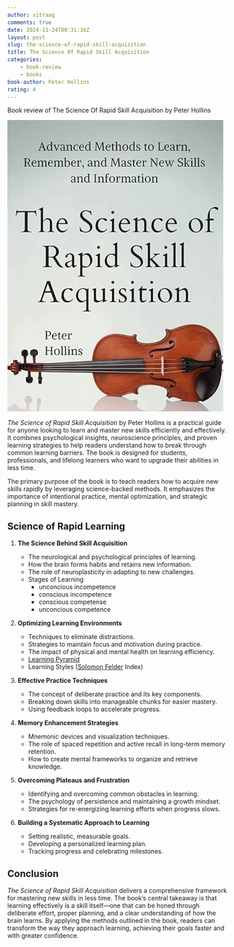 ```yaml
---
author: vitraag
comments: true
date: 2024-11-24T00:31:16Z
layout: post
slug: the-science-of-rapid-skill-acquisition 
title: The Science Of Rapid Skill Acquisition
categories:
    - book-review
    - books
book-author: Peter Hollins
rating: 4
---
```

Book review of The Science Of Rapid Skill Acquisition by Peter Hollins

![The Science Of Rapid Skill Acquisition](/assets/images/books/the-science-of-rapid-skill-acquisition.jpg)

*The Science of Rapid Skill Acquisition* by Peter Hollins is a practical guide for anyone looking to learn and master new skills efficiently and effectively. It combines psychological insights, neuroscience principles, and proven learning strategies to help readers understand how to break through common learning barriers. The book is designed for students, professionals, and lifelong learners who want to upgrade their abilities in less time.

The primary purpose of the book is to teach readers how to acquire new skills rapidly by leveraging science-backed methods. It emphasizes the importance of intentional practice, mental optimization, and strategic planning in skill mastery.

## Science of Rapid Learning  
1. **The Science Behind Skill Acquisition**  
   - The neurological and psychological principles of learning.  
   - How the brain forms habits and retains new information.  
   - The role of neuroplasticity in adapting to new challenges.
   - Stages of Learning
        - unconcious incompetence
        - conscious incompetence
        - conscious competense
        - unconcious competence

2. **Optimizing Learning Environments**  
   - Techniques to eliminate distractions.  
   - Strategies to maintain focus and motivation during practice.  
   - The impact of physical and mental health on learning efficiency.
   - [Learning Pyramid](https://www.educationcorner.com/the-learning-pyramid/)
   - Learning Styles ([Solomon Felder](https://engr.ncsu.edu/stem-resources/?path=%252fILSdir%252fstyles%252ehtm) Index) 

3. **Effective Practice Techniques**  
   - The concept of deliberate practice and its key components.  
   - Breaking down skills into manageable chunks for easier mastery.  
   - Using feedback loops to accelerate progress.

4. **Memory Enhancement Strategies**  
   - Mnemonic devices and visualization techniques.  
   - The role of spaced repetition and active recall in long-term memory retention.  
   - How to create mental frameworks to organize and retrieve knowledge.

5. **Overcoming Plateaus and Frustration**  
   - Identifying and overcoming common obstacles in learning.  
   - The psychology of persistence and maintaining a growth mindset.  
   - Strategies for re-energizing learning efforts when progress slows.

6. **Building a Systematic Approach to Learning**  
   - Setting realistic, measurable goals.  
   - Developing a personalized learning plan.  
   - Tracking progress and celebrating milestones.

## Conclusion  
*The Science of Rapid Skill Acquisition* delivers a comprehensive framework for mastering new skills in less time. The book’s central takeaway is that learning effectively is a skill itself—one that can be honed through deliberate effort, proper planning, and a clear understanding of how the brain learns. By applying the methods outlined in the book, readers can transform the way they approach learning, achieving their goals faster and with greater confidence.

